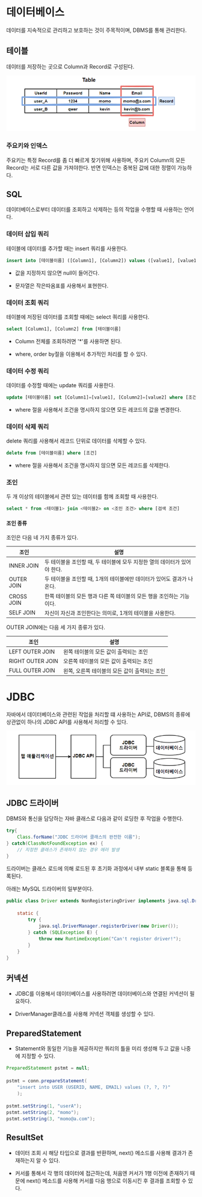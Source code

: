 # 데이터베이스
데이터를 지속적으로 관리하고 보호하는 것이 주목적이며, DBMS를 통해 관리한다.

## 테이블

데이터를 저장하는 곳으로 Column과 Record로 구성된다.

![Alt text](<이미지/테이블 이미지.png>)

### 주요키와 인덱스

주요키는 특정 Record를 좀 더 빠르게 찾기위해 사용하며, 주요키 Column의 모든 Record는 서로 다른 값을 가져야한다. 반면 인덱스는 중복된 값에 대한 정렬이 가능하다.

## SQL

데이터베이스로부터 데이터를 조회하고 삭제하는 등의 작업을 수행할 때 사용하는 언어다.

### 데이터 삽입 쿼리

테이블에 데이터를 추가할 때는 insert 쿼리를 사용한다.

```sql
insert into [테이블이름] ([Column1], [Column2]) values ([value1], [value1])
```

* 값을 지정하지 않으면 null이 들어간다.

* 문자열은 작은따옴표를 사용해서 표현한다.

### 데이터 조회 쿼리

테이블에 저장된 데이터를 조회할 때에는 select 쿼리를 사용한다.

```sql
select [Column1], [Column2] from [테이블이름]
```

* Column 전체를 조회하려면 '*'를 사용하면 된다.

* where, order by절을 이용해서 추가적인 처리를 할 수 있다.

### 데이터 수정 쿼리

데이터를 수정할 때에는 update 쿼리를 사용한다.

```sql
update [테이블이름] set [Column1]=[value1], [Column2]=[value2] where [조건]
```

* where 절을 사용해서 조건을 명시하지 않으면 모든 레코드의 값을 변경한다.

### 데이터 삭제 쿼리

delete 쿼리를 사용해서 레코드 단위로 데이터를 삭제할 수 있다.

```sql
delete from [테이블이름] where [조건]
```

* where 절을 사용해서 조건을 명시하지 않으면 모든 레코드를 삭제한다.

### 조인

두 개 이상의 테이블에서 관련 있는 데이터를 함께 조회할 때 사용한다.

```sql
select * from <테이블1> join <테이블2> on <조인 조건> where [검색 조건]
```

#### 조인 종류

조인은 다음 네 가지 종류가 있다.

|조인|설명|
|---|---|
|INNER JOIN|두 테이블을 조인할 때, 두 테이블에 모두 지정한 열의 데이터가 있어야 한다.|
|OUTER JOIN|두 테이블을 조인할 때, 1개의 테이블에만 데이터가 있어도 결과가 나온다.|
|CROSS JOIN|한쪽 테이블의 모든 행과 다른 쪽 테이블의 모든 행을 조인하는 기능이다.|
|SELF JOIN|자신이 자신과 조인한다는 의미로, 1개의 테이블을 사용한다.|

OUTER JOIN에는 다음 세 가지 종류가 있다.

|조인|설명|
|---|---|
|LEFT OUTER JOIN|왼쪽 테이블의 모든 값이 출력되는 조인|
|RIGHT OUTER JOIN|오른쪽 테이블의 모든 값이 출력되는 조인|
|FULL OUTER JOIN|왼쪽, 오른쪽 테이블의 모든 값이 출력되는 조인|

# JDBC

자바에서 데이터베이스와 관련된 작업을 처리할 떄 사용하는 API로, DBMS의 종류에 상관없이 하나의 JDBC API를 사용해서 처리할 수 있다.

![Alt text](<이미지/JDBC 프로그래밍 구조.png>)

## JDBC 드라이버

DBMS와 통신을 담당하는 자바 클래스로 다음과 같이 로딩한 후 작업을 수행한다.

```java
try{
    Class.forName("JDBC 드라이버 클래스의 완전한 이름");
} catch(ClassNotFoundException ex) {
    // 지정한 클래스가 존재하지 않는 경우 에러 발생
}
```

드라이버는 클래스 로드에 의해 로드된 후 초기화 과정에서 내부 static 블록을 통해 등록된다.

아래는 MySQL 드라이버의 일부분이다.

```java
public class Driver extends NonRegisteringDriver implements java.sql.Driver {
    
    static {
        try {
            java.sql.DriverManager.registerDriver(new Driver());
        } catch (SQLException E) {
            throw new RuntimeException("Can't register driver!");
        }
    }
}
```

## 커넥션

* JDBC를 이용해서 데이터베이스를 사용하려면 데이터베이스와 연결된 커넥션이 필요하다.

* DriverManager클래스를 사용해 커넥션 객체를 생성할 수 있다.

## PreparedStatement

* Statement와 동일한 기능을 제공하지만 쿼리의 틀을 미리 생성해 두고 값을 나중에 지정할 수 있다.

```java
PreparedStatement pstmt = null;

pstmt = conn.prepareStatement(
    "insert into USER (USERID, NAME, EMAIL) values (?, ?, ?)"
    );

pstmt.setString(1, "userA");
pstmt.setString(2, "momo");
pstmt.setString(3, "momo@a.com");
```

## ResultSet

* 데이터 조회 시 해당 타입으로 결과를 반환하며, next() 메소드를 사용해 결과가 존재하는지 알 수 있다.

* 커서를 통해서 각 행의 데이터에 접근하는데, 처음엔 커서가 1행 이전에 존재하기 때문에 next() 메소드를 사용해 커서를 다음 행으로 이동시킨 후 결과를 조회할 수 있다.